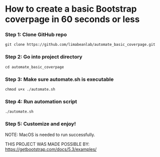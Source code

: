 # How to create a basic Bootstrap coverpage in 60 seconds or less

### Step 1: Clone GitHub repo

    git clone https://github.com/limabeanlab/automate_basic_coverpage.git

### Step 2: Go into project directory

    cd automate_basic_coverpage

### Step 3: Make sure automate.sh is executable

    chmod u+x ./automate.sh

### Step 4: Run automation script

    ./automate.sh

### Step 5: Customize and enjoy!

NOTE: MacOS is needed to run successfully.

THIS PROJECT WAS MADE POSSIBLE BY:
https://getbootstrap.com/docs/5.3/examples/
